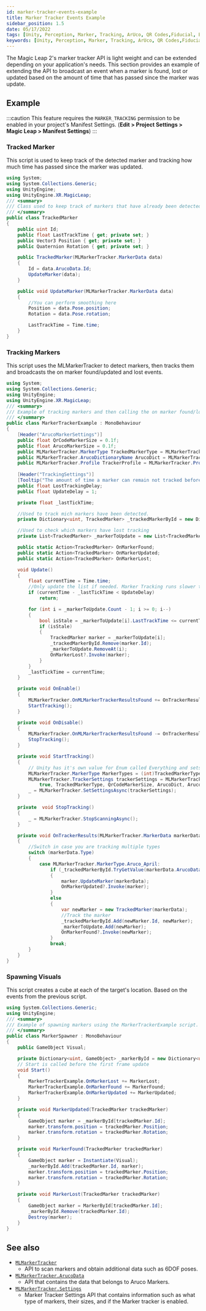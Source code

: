 ```yaml
---
id: marker-tracker-events-example
title: Marker Tracker Events Example
sidebar_position: 1.5
date: 05/17/2022
tags: [Unity, Perception, Marker, Tracking, ArUco, QR Codes,Fiducial, Example]
keywords: [Unity, Perception, Marker, Tracking, ArUco, QR Codes,Fiducial, Example]
---
```


The Magic Leap 2's marker tracker API is light weight and can be extended depending on your application's needs. This section provides an example of extending the API to broadcast an event when a marker is found, lost or updated based on the amount of time that has passed since the marker was update.

## Example

:::caution
This feature requires the `MARKER_TRACKING` permission to be enabled in your project's Manifest Settings. (**Edit > Project Settings > Magic Leap > Manifest Settings**)
:::

### Tracked Marker

This script is used to keep track of the detected marker and tracking how much time has passed since the marker was updated.

```csharp showLineNumbers
using System;
using System.Collections.Generic;
using UnityEngine;
using UnityEngine.XR.MagicLeap;
/// <summary>
/// Class used to keep track of markers that have already been detected.
/// </summary>
public class TrackedMarker
{
    public uint Id;
    public float LastTrackTime { get; private set; }
    public Vector3 Position { get; private set; }
    public Quaternion Rotation { get; private set; }

    public TrackedMarker(MLMarkerTracker.MarkerData data)
    {
        Id = data.ArucoData.Id;
        UpdateMarker(data);
    }

    public void UpdateMarker(MLMarkerTracker.MarkerData data)
    {
        //You can perform smoothing here
        Position = data.Pose.position;
        Rotation = data.Pose.rotation;

        LastTrackTime = Time.time;
    }
}

```

### Tracking Markers

This script uses the MLMarkerTracker to detect markers, then tracks them and broadcasts the on marker found/updated and lost events.

```csharp showLineNumbers
using System;
using System.Collections.Generic;
using UnityEngine;
using UnityEngine.XR.MagicLeap;
/// <summary>
/// Example of tracking markers and then calling the on marker found/lost/updated events.
/// </summary>
public class MarkerTrackerExample : MonoBehaviour
{
    [Header("ArucoMarkerSettings")]
    public float QrCodeMarkerSize = 0.1f;
    public float ArucoMarkerSize = 0.1f;
    public MLMarkerTracker.MarkerType TrackedMarkerType = MLMarkerTracker.MarkerType.Aruco_April;
    public MLMarkerTracker.ArucoDictionaryName ArucoDict = MLMarkerTracker.ArucoDictionaryName.DICT_5X5_50;
    public MLMarkerTracker.Profile TrackerProfile = MLMarkerTracker.Profile.Default;
    
    [Header("TrackingSettings")] 
    [Tooltip("The amount of time a marker can remain not tracked before being considered as lost.")]
    public float LostTrackingDelay;
    public float UpdateDelay = 1;

    private float _lastTickTime;

    //Used to track mich markers have been detected.
    private Dictionary<uint, TrackedMarker> _trackedMarkerById = new Dictionary<uint, TrackedMarker>();

    //Used to check which markers have lost tracking
    private List<TrackedMarker> _markerToUpdate = new List<TrackedMarker>();

    public static Action<TrackedMarker> OnMarkerFound;
    public static Action<TrackedMarker> OnMarkerUpdated;
    public static Action<TrackedMarker> OnMarkerLost;

    void Update()
    {
        float currentTime = Time.time;
        //Only update the list if needed. Marker Tracking runs slower than the update loop.
        if (currentTime - _lastTickTime < UpdateDelay)
            return;

        for (int i = _markerToUpdate.Count - 1; i >= 0; i--)
        {
            bool isStale = _markerToUpdate[i].LastTrackTime <= currentTime - LostTrackingDelay;
            if (isStale)
            {
                TrackedMarker marker = _markerToUpdate[i];
                _trackedMarkerById.Remove(marker.Id);
                _markerToUpdate.RemoveAt(i);
                OnMarkerLost?.Invoke(marker);
            }
        }
        _lastTickTime = currentTime;
    }

    private void OnEnable()
    {
        MLMarkerTracker.OnMLMarkerTrackerResultsFound += OnTrackerResults;
        StartTracking();
    }

    private void OnDisable()
    {
        MLMarkerTracker.OnMLMarkerTrackerResultsFound -= OnTrackerResults;
        StopTracking();
    }

    private void StartTracking()
    {
        // Unity has it's own value for Enum called Everything and sets it to -1
        MLMarkerTracker.MarkerType MarkerTypes = (int)TrackedMarkerType == -1 ? MLMarkerTracker.MarkerType.All : TrackedMarkerType;
        MLMarkerTracker.TrackerSettings trackerSettings = MLMarkerTracker.TrackerSettings.Create(
            true, TrackedMarkerType, QrCodeMarkerSize, ArucoDict, ArucoMarkerSize, TrackerProfile, default);
        _ = MLMarkerTracker.SetSettingsAsync(trackerSettings);
    }

    private  void StopTracking()
    {
        _ = MLMarkerTracker.StopScanningAsync();
    }

    private void OnTrackerResults(MLMarkerTracker.MarkerData markerData)
    {
        //Switch in case you are tracking multiple types
        switch (markerData.Type)
        {
            case MLMarkerTracker.MarkerType.Aruco_April:
                if (_trackedMarkerById.TryGetValue(markerData.ArucoData.Id, out TrackedMarker marker))
                {
                    marker.UpdateMarker(markerData);
                    OnMarkerUpdated?.Invoke(marker);
                }
                else
                {
                    var newMarker = new TrackedMarker(markerData);
                    //Track the marker
                    _trackedMarkerById.Add(newMarker.Id, newMarker);
                    _markerToUpdate.Add(newMarker);
                    OnMarkerFound?.Invoke(newMarker);
                }
                break;
        }
    }
}

```

### Spawning Visuals

This script  creates a cube at each of the target's location. Based on the events from the previous script.

```csharp showLineNumbers
using System.Collections.Generic;
using UnityEngine;
/// <summary>
/// Example of spawning markers using the MarkerTrackerExample script.
/// </summary>
public class MarkerSpawner : MonoBehaviour
{
    public GameObject Visual;

    private Dictionary<uint, GameObject> _markerById = new Dictionary<uint, GameObject>();
    // Start is called before the first frame update
    void Start()
    {
        MarkerTrackerExample.OnMarkerLost += MarkerLost;
        MarkerTrackerExample.OnMarkerFound += MarkerFound;
        MarkerTrackerExample.OnMarkerUpdated += MarkerUpdated;
    }

    private void MarkerUpdated(TrackedMarker trackedMarker)
    {
        GameObject marker = _markerById[trackedMarker.Id];
        marker.transform.position = trackedMarker.Position;
        marker.transform.rotation = trackedMarker.Rotation;
    }

    private void MarkerFound(TrackedMarker trackedMarker)
    {
        GameObject marker = Instantiate(Visual);
        _markerById.Add(trackedMarker.Id, marker);
        marker.transform.position = trackedMarker.Position;
        marker.transform.rotation = trackedMarker.Rotation;
    }

    private void MarkerLost(TrackedMarker trackedMarker)
    {
        GameObject marker = MarkerById[trackedMarker.Id];
        _markerById.Remove(trackedMarker.Id);
        Destroy(marker);
    }
}

```

## See also

- [`MLMarkerTracker`](/versioned_docs/version-02-Aug-2023/unity-api/api/UnityEngine.XR.MagicLeap/MLMarkerTracker/UnityEngine.XR.MagicLeap.MLMarkerTracker.md)
  - API to scan markers and obtain additional data such as 6DOF poses.
- [`MLMarkerTracker.ArucoData`](/versioned_docs/version-02-Aug-2023/unity-api/api/UnityEngine.XR.MagicLeap/MLMarkerTracker/UnityEngine.XR.MagicLeap.MLMarkerTracker.ArucoData.md)
  - API that contains the data that belongs to Aruco Markers.
- [`MLMarkerTracker.Settings`](/versioned_docs/version-02-Aug-2023/unity-api/api/UnityEngine.XR.MagicLeap/MLMarkerTracker/UnityEngine.XR.MagicLeap.MLMarkerTracker.Settings.md)
  - Marker Tracker Settings API that contains information such as what type of markers, their sizes, and if the Marker tracker is enabled.

